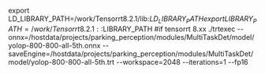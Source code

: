 export LD_LIBRARY_PATH=/work/Tensorrt8.2.1/lib:$LD_LIBRARY_PATH
export LIBRARY_PATH=/work/Tensorrt8.2.1::$LIBRARY_PATH
#if tensorrt 8.xx
./trtexec --onnx=/hostdata/projects/parking_perception/modules/MultiTaskDet/model/yolop-800-800-all-5th.onnx --saveEngine=/hostdata/projects/parking_perception/modules/MultiTaskDet/model/yolop-800-800-all-5th.trt --workspace=2048 --iterations=1 --fp16
